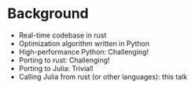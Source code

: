 # Background

- Real-time codebase in rust
- Optimization algorithm written in Python
- High-performance Python: Challenging!
- Porting to rust: Challenging!
- Porting to Julia: Trivial!
- Calling Julia from rust (or other languages): this talk
